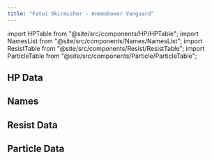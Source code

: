 ```yaml
---
title: "Fatui Skirmisher - Anemoboxer Vanguard"
---
```


import HPTable from "@site/src/components/HP/HPTable";
import NamesList from "@site/src/components/Names/NamesList";
import ResistTable from "@site/src/components/Resist/ResistTable";
import ParticleTable from "@site/src/components/Particle/ParticleTable";

## HP Data

<HPTable item_key="fatuiskirmisheranemoboxervanguard" data_src="enemy" />

## Names

<NamesList item_key="fatuiskirmisheranemoboxervanguard" data_src="enemy" />

## Resist Data

<ResistTable item_key="fatuiskirmisheranemoboxervanguard" data_src="enemy" />

## Particle Data

<ParticleTable item_key="fatuiskirmisheranemoboxervanguard" data_src="enemy" />
